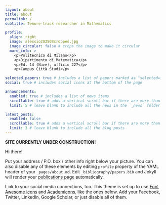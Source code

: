 ```yaml
---
layout: about
title: about
permalink: /
subtitle: Tenure-track researcher in Mathematics

profile:
  align: right
  image: alessio202508cropped.jpg
  image_circular: false # crops the image to make it circular
  more_info: >
    <p>Politecnico di Milano</p>
    <p>Dipartimento di Matematica</p>
    <p>Ed. 14 (Nave), ufficio 227</p>
    <p>Campus Città Studi</p>

selected_papers: true # includes a list of papers marked as "selected={true}"
social: true # includes social icons at the bottom of the page

announcements:
  enabled: true # includes a list of news items
  scrollable: true # adds a vertical scroll bar if there are more than 3 news items
  limit: 5 # leave blank to include all the news in the `_news` folder

latest_posts:
  enabled: false
  scrollable: true # adds a vertical scroll bar if there are more than 3 new posts items
  limit: 3 # leave blank to include all the blog posts
---
```


**SITE CURRENTLY UNDER CONSTRUCTION!**

Hi there! 

Put your address / P.O. box / other info right below your picture. You can also disable any of these elements by editing `profile` property of the YAML header of your `_pages/about.md`. Edit `_bibliography/papers.bib` and Jekyll will render your [publications page](/al-folio/publications/) automatically.

Link to your social media connections, too. This theme is set up to use [Font Awesome icons](https://fontawesome.com/) and [Academicons](https://jpswalsh.github.io/academicons/), like the ones below. Add your Facebook, Twitter, LinkedIn, Google Scholar, or just disable all of them.
